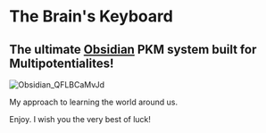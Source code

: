 # The Brain's Keyboard

## The ultimate [Obsidian](https://obsidian.md/) PKM system built for Multipotentialites!

![Obsidian_QFLBCaMvJd](https://github.com/user-attachments/assets/ffbbb551-e763-44ec-807e-1514e284ff3f)

My approach to learning the world around us.

Enjoy. I wish you the very best of luck!
